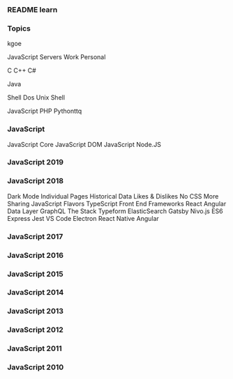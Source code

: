 ### README learn

### Topics
kgoe

JavaScript
Servers
Work
Personal

C
C++
C#

Java

Shell
Dos
Unix Shell

JavaScript
PHP
Pythonttq

### JavaScript
JavaScript Core
JavaScript DOM
JavaScript Node.JS

### JavaScript 2019

### JavaScript 2018
Dark Mode
Individual Pages
Historical Data
Likes & Dislikes
No CSS
More Sharing
JavaScript Flavors
TypeScript
Front End Frameworks
React
Angular
Data Layer
GraphQL
The Stack
Typeform
ElasticSearch
Gatsby
Nivo.js
ES6
Express
Jest
VS Code
Electron
React Native
Angular

### JavaScript 2017

### JavaScript 2016

### JavaScript 2015

### JavaScript 2014

### JavaScript 2013

### JavaScript 2012

### JavaScript 2011

### JavaScript 2010
